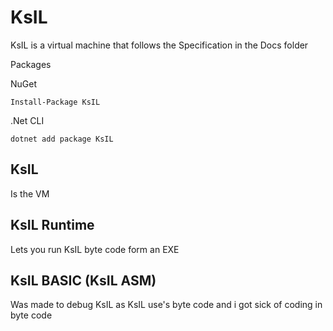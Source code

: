# KsIL

KsIL is a virtual machine that follows the Specification in the Docs folder

Packages

NuGet

``` Install-Package KsIL ```

.Net CLI

``` dotnet add package KsIL ```

## KsIL

Is the VM

## KsIL Runtime

Lets you run KsIL byte code form an EXE

## KsIL BASIC (KsIL ASM)

Was made to debug KsIL as KsIL use's byte code and i got sick of coding in byte code 